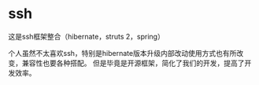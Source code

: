 # ssh
这是ssh框架整合（hibernate，struts 2，spring）

个人虽然不太喜欢ssh，特别是hibernate版本升级内部改动使用方式也有所改变，兼容性也要各种搭配。
但是毕竟是开源框架，简化了我们的开发，提高了开发效率。
